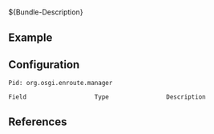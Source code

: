 # 

${Bundle-Description}

## Example

## Configuration

	Pid: org.osgi.enroute.manager
	
	Field					Type				Description
		
	
## References

